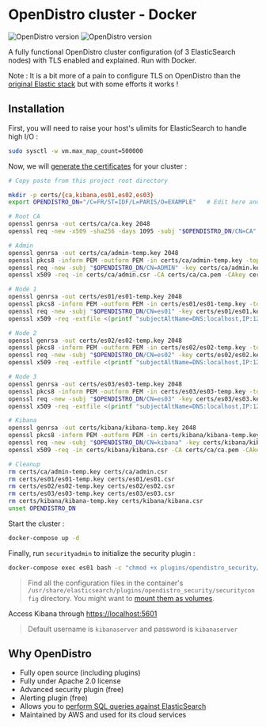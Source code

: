 # OpenDistro cluster - Docker

![OpenDistro version](https://img.shields.io/badge/OpenDistro%20version-1.12.0-blue)
![OpenDistro version](https://img.shields.io/badge/ElasticSearch%20version-7.10.0-blue)

A fully functional OpenDistro cluster configuration (of 3 ElasticSearch nodes) with TLS enabled and explained. Run with Docker.

Note : It is a bit more of a pain to configure TLS on OpenDistro than the [original Elastic stack](https://github.com/flavienbwk/Secure-Docker-ELK-Cluster) but with some efforts it works !

## Installation

First, you will need to raise your host's ulimits for ElasticSearch to handle high I/O :

```bash
sudo sysctl -w vm.max_map_count=500000
```

Now, we will [generate the certificates](https://opendistro.github.io/for-elasticsearch-docs/docs/security/configuration/generate-certificates/) for your cluster :

```bash
# Copy paste from this project root directory

mkdir -p certs/{ca,kibana,es01,es02,es03}
export OPENDISTRO_DN="/C=FR/ST=IDF/L=PARIS/O=EXAMPLE"   # Edit here and in elasticsearch.yml

# Root CA
openssl genrsa -out certs/ca/ca.key 2048
openssl req -new -x509 -sha256 -days 1095 -subj "$OPENDISTRO_DN/CN=CA" -key certs/ca/ca.key -out certs/ca/ca.pem

# Admin
openssl genrsa -out certs/ca/admin-temp.key 2048
openssl pkcs8 -inform PEM -outform PEM -in certs/ca/admin-temp.key -topk8 -nocrypt -v1 PBE-SHA1-3DES -out certs/ca/admin.key
openssl req -new -subj "$OPENDISTRO_DN/CN=ADMIN" -key certs/ca/admin.key -out certs/ca/admin.csr
openssl x509 -req -in certs/ca/admin.csr -CA certs/ca/ca.pem -CAkey certs/ca/ca.key -CAcreateserial -sha256 -out certs/ca/admin.pem

# Node 1
openssl genrsa -out certs/es01/es01-temp.key 2048
openssl pkcs8 -inform PEM -outform PEM -in certs/es01/es01-temp.key -topk8 -nocrypt -v1 PBE-SHA1-3DES -out certs/es01/es01.key
openssl req -new -subj "$OPENDISTRO_DN/CN=es01" -key certs/es01/es01.key -out certs/es01/es01.csr
openssl x509 -req -extfile <(printf "subjectAltName=DNS:localhost,IP:127.0.0.1,DNS:es01") -in certs/es01/es01.csr -CA certs/ca/ca.pem -CAkey certs/ca/ca.key -CAcreateserial -sha256 -out certs/es01/es01.pem

# Node 2
openssl genrsa -out certs/es02/es02-temp.key 2048
openssl pkcs8 -inform PEM -outform PEM -in certs/es02/es02-temp.key -topk8 -nocrypt -v1 PBE-SHA1-3DES -out certs/es02/es02.key
openssl req -new -subj "$OPENDISTRO_DN/CN=es02" -key certs/es02/es02.key -out certs/es02/es02.csr
openssl x509 -req -extfile <(printf "subjectAltName=DNS:localhost,IP:127.0.0.1,DNS:es02") -in certs/es02/es02.csr -CA certs/ca/ca.pem -CAkey certs/ca/ca.key -CAcreateserial -sha256 -out certs/es02/es02.pem

# Node 3
openssl genrsa -out certs/es03/es03-temp.key 2048
openssl pkcs8 -inform PEM -outform PEM -in certs/es03/es03-temp.key -topk8 -nocrypt -v1 PBE-SHA1-3DES -out certs/es03/es03.key
openssl req -new -subj "$OPENDISTRO_DN/CN=es03" -key certs/es03/es03.key -out certs/es03/es03.csr
openssl x509 -req -extfile <(printf "subjectAltName=DNS:localhost,IP:127.0.0.1,DNS:es03") -in certs/es03/es03.csr -CA certs/ca/ca.pem -CAkey certs/ca/ca.key -CAcreateserial -sha256 -out certs/es03/es03.pem

# Kibana
openssl genrsa -out certs/kibana/kibana-temp.key 2048
openssl pkcs8 -inform PEM -outform PEM -in certs/kibana/kibana-temp.key -topk8 -nocrypt -v1 PBE-SHA1-3DES -out certs/kibana/kibana.key
openssl req -new -subj "$OPENDISTRO_DN/CN=kibana" -key certs/kibana/kibana.key -out certs/kibana/kibana.csr
openssl x509 -req -in certs/kibana/kibana.csr -CA certs/ca/ca.pem -CAkey certs/ca/ca.key -CAcreateserial -sha256 -out certs/kibana/kibana.pem

# Cleanup
rm certs/ca/admin-temp.key certs/ca/admin.csr
rm certs/es01/es01-temp.key certs/es01/es01.csr
rm certs/es02/es02-temp.key certs/es02/es02.csr
rm certs/es03/es03-temp.key certs/es03/es03.csr
rm certs/kibana/kibana-temp.key certs/kibana/kibana.csr
unset OPENDISTRO_DN
```

Start the cluster :

```bash
docker-compose up -d
```

Finally, run `securityadmin` to initialize the security plugin :

```bash
docker-compose exec es01 bash -c "chmod +x plugins/opendistro_security/tools/securityadmin.sh && bash plugins/opendistro_security/tools/securityadmin.sh -cd plugins/opendistro_security/securityconfig -icl -nhnv -cacert config/certificates/ca/ca.pem -cert config/certificates/ca/admin.pem -key config/certificates/ca/admin.key -h localhost"
```

> Find all the configuration files in the container's `/usr/share/elasticsearch/plugins/opendistro_security/securityconfig` directory. You might want to [mount them as volumes](https://opendistro.github.io/for-elasticsearch-docs/docs/install/docker-security/).

Access Kibana through [https://localhost:5601](https://localhost:5601)

> Default username is `kibanaserver` and password is `kibanaserver`

## Why OpenDistro

- Fully open source (including plugins)
- Fully under Apache 2.0 license
- Advanced security plugin (free)
- Alerting plugin (free)
- Allows you to [perform SQL queries against ElasticSearch](https://opendistro.github.io/for-elasticsearch-docs/docs/sql/)
- Maintained by AWS and used for its cloud services

